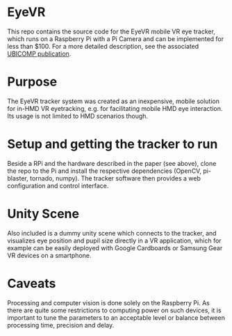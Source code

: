 # EyeVR

This repo contains the source code for the EyeVR mobile VR eye tracker, which runs on a Raspberry Pi with a Pi Camera and can be implemented 
for less than $100. For a more detailed description, see the associated [UBICOMP publication](https://www.uni-ulm.de/fileadmin/website_uni_ulm/iui.inst.100/institut/Papers/Prof_Rukzio/2016/EyeVRUbicompDemo2016.pdf).

# Purpose

The EyeVR tracker system was created as an inexpensive, mobile solution for in-HMD VR eyetracking, e.g. for facilitating mobile HMD eye interaction.
Its usage is not limited to HMD scenarios though. 

# Setup and getting the tracker to run

Beside a RPi and the hardware described in the paper (see above), clone the repo to the Pi and install the respective dependencies 
(OpenCV, pi-blaster, tornado, numpy). The tracker software then provides a web configuration and control interface.

# Unity Scene

Also included is a dummy unity scene which connects to the tracker, and visualizes eye position and pupil size directly in a VR application, which
for example can be easily deployed with Google Cardboards or Samsung Gear VR devices on a smartphone.

# Caveats

Processing and computer vision is done solely on the Raspberry Pi. As there are quite some restrictions to computing power on such devices, it is
important to tune the parameters to an acceptable level or balance between processing time, precision and delay.
